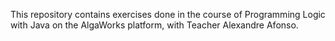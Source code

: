 This repository contains exercises done in the course of Programming Logic with Java on the AlgaWorks platform, with Teacher Alexandre Afonso.